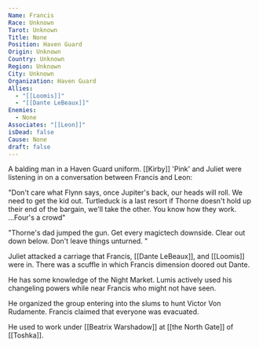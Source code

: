 ```yaml
---
Name: Francis
Race: Unknown
Tarot: Unknown
Title: None
Position: Haven Guard
Origin: Unknown
Country: Unknown
Region: Unknown
City: Unknown
Organization: Haven Guard
Allies:
  - "[[Loomis]]"
  - "[[Dante LeBeaux]]"
Enemies:
  - None
Associates: "[[Leon]]"
isDead: false
Cause: None
draft: false
---
```

A balding man in a Haven Guard uniform. [[Kirby]] 'Pink' and Juliet were listening in on a conversation between Francis and Leon:

"Don't care what Flynn says, once Jupiter's back, our heads will roll. We need to get the kid out. Turtleduck is a last resort if Thorne doesn't hold up their end of the bargain, we'll take the other. You know how they work. ...Four's a crowd"

"Thorne's dad jumped the gun. Get every magictech downside. Clear out down below. Don't leave things unturned. "

Juliet attacked a carriage that Francis, [[Dante LeBeaux]], and [[Loomis]] were in. There was a scuffle in which Francis dimension doored out Dante. 

He has some knowledge of the Night Market. Lumis actively used his changeling powers while near Francis who might not have seen. 

He organized the group entering into the slums to hunt Victor Von Rudamente. Francis claimed that everyone was evacuated. 

He used to work under [[Beatrix Warshadow]] at [[the North Gate]] of [[Toshka]].